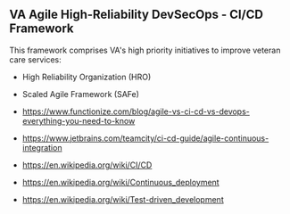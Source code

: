 ## VA Agile High-Reliability DevSecOps - CI/CD Framework

This framework comprises VA's high priority initiatives to improve veteran care services:
* High Reliability Organization (HRO)
* Scaled Agile Framework (SAFe)


* https://www.functionize.com/blog/agile-vs-ci-cd-vs-devops-everything-you-need-to-know
* https://www.jetbrains.com/teamcity/ci-cd-guide/agile-continuous-integration
* https://en.wikipedia.org/wiki/CI/CD
* https://en.wikipedia.org/wiki/Continuous_deployment
* https://en.wikipedia.org/wiki/Test-driven_development

